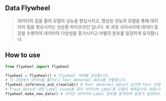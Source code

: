 ## Data Flywheel
> 데이터의 질을 올려 모델의 성능을 향상시키고, 향상된 성능의 모델을 통해 데이터의 질을 향상시키는 선순환 파이프라인 입니다.
위 과정 사이사이에 데이터 증강을 수행하여 데이터의 다양성을 증가시키고 라벨의 분포를 일정하게 유지합니다.   
   
## How to use

```python
from flywheel import flywheel

flywheel = flywheel() # flywheel 객체를 생성합니다. 
# 이 과정에서 데이터를 불러오고 Text abnormal data를 선별합니다.
flywheel.inference_and_cleanlab() # Text abnormal data가 있다면 Text 오염을 LLM을 통해 복구한 뒤 훈련합니다.
# Train data에 대한 Label issue를 찾아 데이터의 Label을 모델의 예측값으로 바꿉니다.
flywheel.make_new_data() # 주어진 데이터의 Label 분포를 분석하여 분포가 일정하도록 역번역, 문장 재구성, 키워드를 통한 문장생성 등의 증강을 수행합니다.
```

